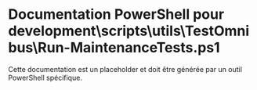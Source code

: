 # Documentation PowerShell pour development\scripts\utils\TestOmnibus\Run-MaintenanceTests.ps1

Cette documentation est un placeholder et doit être générée par un outil PowerShell spécifique.
